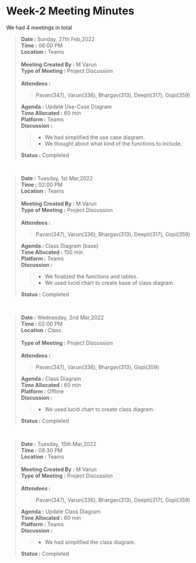 # Week-2 Meeting Minutes

We had 4 meetings in total<br>
> **Date :** Sunday, 27th Feb,2022<br>
> **Time :** 06:00 PM<br>
> **Location :** Teams<br>
> <br>
> **Meeting Created By :** M Varun<br>
> **Type of Meeting :** Project Discussion<br>
> <br>
> **Attendees :** 
>> Pavan(347), Varun(336), Bhargav(313), Deepti(317), Gopi(359)<br>
>
> **Agenda :** Update Use-Case Diagram <br>
> **Time Allocated :** 60 min<br>
> **Platform :** Teams<br>
> **Discussion :**<br>
>> * We had simplified the use case diagram.
>> * We thought about what kind of the functions to include.<br>
>
> **Status :** Completed<br>

<p>&nbsp;</p>

> **Date :** Tuesday, 1st Mar,2022<br>
> **Time :** 02:00 PM<br>
> **Location :** Teams<br>
> <br>
> **Meeting Created By :** M Varun<br>
> **Type of Meeting :** Project Discussion<br>
> <br>
> **Attendees :**
>> Pavan(347), Varun(336), Bhargav(313), Deepti(317), Gopi(359)<br>
>
> **Agenda :** Class Diagram (base) <br>
> **Time Allocated :** 150 min<br>
> **Platform :** Teams<br>
> **Discussion :**<br>
>> * We finalized the functions and tables.
>> * We used lucid chart to create base of class diagram.
>
> **Status :** Completed<br>

<p>&nbsp;</p>

> **Date :** Wednesday, 2nd Mar,2022<br>
> **Time :** 02:00 PM<br>
> **Location :** Class<br>
> <br>
> **Type of Meeting :** Project Discussion<br>
> <br>
> **Attendees :**
>> Pavan(347), Varun(336), Bhargav(313), Gopi(359)<br>
>
> **Agenda :** Class Diagram <br>
> **Time Allocated :** 60 min<br>
> **Platform :** Offline<br>
> **Discussion :**<br>
>> * We used lucid chart to create class diagram.
>
> **Status :** Completed<br>

<p>&nbsp;</p>

> **Date :** Tuesday, 15th Mar,2022<br>
> **Time :** 08:30 PM<br>
> **Location :** Teams<br>
> <br>
> **Meeting Created By :** M Varun<br>
> **Type of Meeting :** Project Discussion<br>
> <br>
> **Attendees :** 
>> Pavan(347), Varun(336), Bhargav(313), Deepti(317), Gopi(359)<br>
>
> **Agenda :** Update Class Diagram <br>
> **Time Allocated :** 60 min<br>
> **Platform :** Teams<br>
> **Discussion :**<br>
>> * We had simplified the class diagram.
>
> **Status :** Completed<br>
